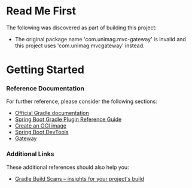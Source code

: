 # Read Me First
The following was discovered as part of building this project:

* The original package name 'com.unimag.mvc-gateway' is invalid and this project uses 'com.unimag.mvcgateway' instead.

# Getting Started

### Reference Documentation
For further reference, please consider the following sections:

* [Official Gradle documentation](https://docs.gradle.org)
* [Spring Boot Gradle Plugin Reference Guide](https://docs.spring.io/spring-boot/docs/3.2.4/gradle-plugin/reference/html/)
* [Create an OCI image](https://docs.spring.io/spring-boot/docs/3.2.4/gradle-plugin/reference/html/#build-image)
* [Spring Boot DevTools](https://docs.spring.io/spring-boot/docs/3.2.4/reference/htmlsingle/index.html#using.devtools)
* [Gateway](https://docs.spring.io/spring-cloud-gateway/docs/current/reference/html/)

### Additional Links
These additional references should also help you:

* [Gradle Build Scans – insights for your project's build](https://scans.gradle.com#gradle)

